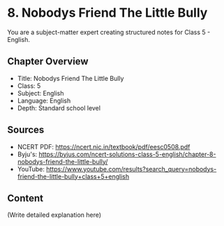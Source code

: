 # 8. Nobodys Friend The Little Bully

You are a subject-matter expert creating structured notes for Class 5 - English.

## Chapter Overview
- Title: Nobodys Friend The Little Bully
- Class: 5
- Subject: English
- Language: English
- Depth: Standard school level

## Sources
- NCERT PDF: https://ncert.nic.in/textbook/pdf/eesc0508.pdf
- Byju's: https://byjus.com/ncert-solutions-class-5-english/chapter-8-nobodys-friend-the-little-bully/
- YouTube: https://www.youtube.com/results?search_query=nobodys-friend-the-little-bully+class+5+english

## Content
(Write detailed explanation here)
